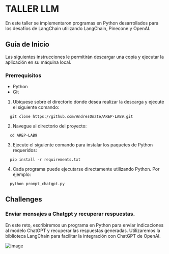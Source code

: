 # TALLER LLM 

En este taller se implementaron programas en Python desarrollados para los desafíos de LangChain utilizando LangChain, Pinecone y OpenAI.


## Guía de Inicio

Las siguientes instrucciones le permitirán descargar una copia y ejecutar la aplicación en su máquina local.

### Prerrequisitos

- Python
- Git

1. Ubíquese sobre el directorio donde desea realizar la descarga y ejecute el siguiente comando:

```shell script
  git clone https://github.com/AndresOnate/AREP-LAB9.git
```
2. Navegue al directorio del proyecto:

```shell script
  cd AREP-LAB9
```

3. Ejecute el siguiente comando para instalar los paquetes de Python requeridos:

```shell script
  pip install -r requirements.txt
```

4. Cada programa puede ejecutarse directamente utilizando Python. Por ejemplo:
```shell script
  python prompt_chatgpt.py
```

## Challenges

### Enviar mensajes a Chatgpt y recuperar respuestas.

En este reto, escribiremos un programa en Python para enviar indicaciones al modelo ChatGPT y recuperar las respuestas generadas. Utilizaremos la biblioteca LangChain para facilitar la integración con ChatGPT de OpenAI.



![image](https://github.com/AndresOnate/AREP-LAB9/assets/63562181/2a88a433-80b3-4d4e-b30b-7373b66072a8)


